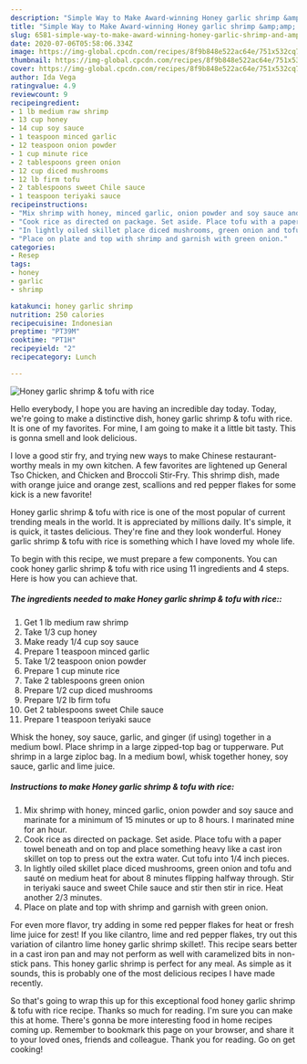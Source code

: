 ```yaml
---
description: "Simple Way to Make Award-winning Honey garlic shrimp &amp;amp; tofu with rice"
title: "Simple Way to Make Award-winning Honey garlic shrimp &amp;amp; tofu with rice"
slug: 6581-simple-way-to-make-award-winning-honey-garlic-shrimp-and-amp-tofu-with-rice
date: 2020-07-06T05:58:06.334Z
image: https://img-global.cpcdn.com/recipes/8f9b848e522ac64e/751x532cq70/honey-garlic-shrimp-tofu-with-rice-recipe-main-photo.jpg
thumbnail: https://img-global.cpcdn.com/recipes/8f9b848e522ac64e/751x532cq70/honey-garlic-shrimp-tofu-with-rice-recipe-main-photo.jpg
cover: https://img-global.cpcdn.com/recipes/8f9b848e522ac64e/751x532cq70/honey-garlic-shrimp-tofu-with-rice-recipe-main-photo.jpg
author: Ida Vega
ratingvalue: 4.9
reviewcount: 9
recipeingredient:
- 1 lb medium raw shrimp
- 13 cup honey
- 14 cup soy sauce
- 1 teaspoon minced garlic
- 12 teaspoon onion powder
- 1 cup minute rice
- 2 tablespoons green onion
- 12 cup diced mushrooms
- 12 lb firm tofu
- 2 tablespoons sweet Chile sauce
- 1 teaspoon teriyaki sauce
recipeinstructions:
- "Mix shrimp with honey, minced garlic, onion powder and soy sauce and marinate for a minimum of 15 minutes or up to 8 hours. I marinated mine for an hour."
- "Cook rice as directed on package. Set aside. Place tofu with a paper towel beneath and on top and place something heavy like a cast iron skillet on top to press out the extra water. Cut tofu into 1/4 inch pieces."
- "In lightly oiled skillet place diced mushrooms, green onion and tofu and sauté on medium heat for about 8 minutes flipping halfway through. Stir in teriyaki sauce and sweet Chile sauce and stir then stir in rice. Heat another 2/3 minutes."
- "Place on plate and top with shrimp and garnish with green onion."
categories:
- Resep
tags:
- honey
- garlic
- shrimp

katakunci: honey garlic shrimp
nutrition: 250 calories
recipecuisine: Indonesian
preptime: "PT39M"
cooktime: "PT1H"
recipeyield: "2"
recipecategory: Lunch

---
```



![Honey garlic shrimp &amp; tofu with rice](https://img-global.cpcdn.com/recipes/8f9b848e522ac64e/751x532cq70/honey-garlic-shrimp-tofu-with-rice-recipe-main-photo.jpg)

Hello everybody, I hope you are having an incredible day today. Today, we're going to make a distinctive dish, honey garlic shrimp &amp; tofu with rice. It is one of my favorites. For mine, I am going to make it a little bit tasty. This is gonna smell and look delicious.

I love a good stir fry, and trying new ways to make Chinese restaurant-worthy meals in my own kitchen. A few favorites are lightened up General Tso Chicken, and Chicken and Broccoli Stir-Fry. This shrimp dish, made with orange juice and orange zest, scallions and red pepper flakes for some kick is a new favorite!

Honey garlic shrimp &amp; tofu with rice is one of the most popular of current trending meals in the world. It is appreciated by millions daily. It's simple, it is quick, it tastes delicious. They're fine and they look wonderful. Honey garlic shrimp &amp; tofu with rice is something which I have loved my whole life.


To begin with this recipe, we must prepare a few components. You can cook honey garlic shrimp &amp; tofu with rice using 11 ingredients and 4 steps. Here is how you can achieve that.

##### The ingredients needed to make Honey garlic shrimp &amp; tofu with rice::

1. Get 1 lb medium raw shrimp
1. Take 1/3 cup honey
1. Make ready 1/4 cup soy sauce
1. Prepare 1 teaspoon minced garlic
1. Take 1/2 teaspoon onion powder
1. Prepare 1 cup minute rice
1. Take 2 tablespoons green onion
1. Prepare 1/2 cup diced mushrooms
1. Prepare 1/2 lb firm tofu
1. Get 2 tablespoons sweet Chile sauce
1. Prepare 1 teaspoon teriyaki sauce


Whisk the honey, soy sauce, garlic, and ginger (if using) together in a medium bowl. Place shrimp in a large zipped-top bag or tupperware. Put shrimp in a large ziploc bag. In a medium bowl, whisk together honey, soy sauce, garlic and lime juice. 

##### Instructions to make Honey garlic shrimp &amp; tofu with rice:

1. Mix shrimp with honey, minced garlic, onion powder and soy sauce and marinate for a minimum of 15 minutes or up to 8 hours. I marinated mine for an hour.
1. Cook rice as directed on package. Set aside. Place tofu with a paper towel beneath and on top and place something heavy like a cast iron skillet on top to press out the extra water. Cut tofu into 1/4 inch pieces.
1. In lightly oiled skillet place diced mushrooms, green onion and tofu and sauté on medium heat for about 8 minutes flipping halfway through. Stir in teriyaki sauce and sweet Chile sauce and stir then stir in rice. Heat another 2/3 minutes.
1. Place on plate and top with shrimp and garnish with green onion.


For even more flavor, try adding in some red pepper flakes for heat or fresh lime juice for zest! If you like cilantro, lime and red pepper flakes, try out this variation of cilantro lime honey garlic shrimp skillet!. This recipe sears better in a cast iron pan and may not perform as well with caramelized bits in non-stick pans. This honey garlic shrimp is perfect for any meal. As simple as it sounds, this is probably one of the most delicious recipes I have made recently. 

So that's going to wrap this up for this exceptional food honey garlic shrimp &amp; tofu with rice recipe. Thanks so much for reading. I'm sure you can make this at home. There's gonna be more interesting food in home recipes coming up. Remember to bookmark this page on your browser, and share it to your loved ones, friends and colleague. Thank you for reading. Go on get cooking!
